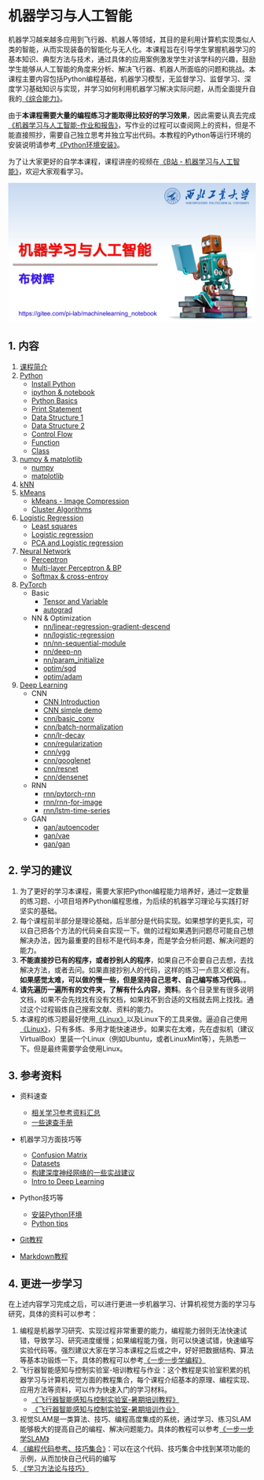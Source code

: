 # 机器学习与人工智能

机器学习越来越多应用到飞行器、机器人等领域，其目的是利用计算机实现类似人类的智能，从而实现装备的智能化与无人化。本课程旨在引导学生掌握机器学习的基本知识、典型方法与技术，通过具体的应用案例激发学生对该学科的兴趣，鼓励学生能够从人工智能的角度来分析、解决飞行器、机器人所面临的问题和挑战。本课程主要内容包括Python编程基础，机器学习模型，无监督学习、监督学习、深度学习基础知识与实现，并学习如何利用机器学习解决实际问题，从而全面提升自我的[《综合能力》](Targets.md)。

由于**本课程需要大量的编程练习才能取得比较好的学习效果**，因此需要认真去完成[《机器学习与人工智能-作业和报告》](https://gitee.com/pi-lab/machinelearning_homework)，写作业的过程可以查阅网上的资料，但是不能直接照抄，需要自己独立思考并独立写出代码。本教程的Python等运行环境的安装说明请参考[《Python环境安装》](references_tips/InstallPython.md)。

为了让大家更好的自学本课程，课程讲座的视频在[《B站 - 机器学习与人工智能》](https://www.bilibili.com/video/BV1oZ4y1N7ei/)，欢迎大家观看学习。



![Machine Learning Cover](images/machine_learning_1.jpg)


## 1. 内容
1. [课程简介](CourseIntroduction.pdf)
2. [Python](0_python/README.md)
   - [Install Python](references_tips/InstallPython.md)
   - [ipython & notebook](0_python/0-ipython_notebook.ipynb)
   - [Python Basics](0_python/1_Basics.ipynb)
   - [Print Statement](0_python/2_Print_Statement.ipynb)
   - [Data Structure 1](0_python/3_Data_Structure_1.ipynb)
   - [Data Structure 2](0_python/4_Data_Structure_2.ipynb)
   - [Control Flow](0_python/5_Control_Flow.ipynb)
   - [Function](0_python/6_Function.ipynb)
   - [Class](0_python/7_Class.ipynb)
3. [numpy & matplotlib](1_numpy_matplotlib_scipy_sympy/README.md)
   - [numpy](1_numpy_matplotlib_scipy_sympy/1-numpy_tutorial.ipynb)
   - [matplotlib](1_numpy_matplotlib_scipy_sympy/2-matplotlib_tutorial.ipynb)
4. [kNN](2_knn/knn_classification.ipynb)
5. [kMeans](3_kmeans/1-k-means.ipynb)
   - [kMeans - Image Compression](3_kmeans/2-kmeans-color-vq.ipynb)
   - [Cluster Algorithms](3_kmeans/3-ClusteringAlgorithms.ipynb)
6. [Logistic Regression](4_logistic_regression/)
   - [Least squares](4_logistic_regression/1-Least_squares.ipynb)
   - [Logistic regression](4_logistic_regression/2-Logistic_regression.ipynb)
   - [PCA and Logistic regression](4_logistic_regression/3-PCA_and_Logistic_Regression.ipynb)
7. [Neural Network](5_nn/)
   - [Perceptron](5_nn/1-Perceptron.ipynb)
   - [Multi-layer Perceptron & BP](5_nn/2-mlp_bp.ipynb)
   - [Softmax & cross-entroy](5_nn/3-softmax_ce.ipynb)
8. [PyTorch](6_pytorch/README.md)
   - Basic 
      - [Tensor and Variable](6_pytorch/0_basic/1-Tensor-and-Variable.ipynb)
      - [autograd](6_pytorch/0_basic/2-autograd.ipynb)
   - NN & Optimization
      - [nn/linear-regression-gradient-descend](6_pytorch/1_NN/1-linear-regression-gradient-descend.ipynb)
      - [nn/logistic-regression](6_pytorch/1_NN/2-logistic-regression.ipynb)
      - [nn/nn-sequential-module](6_pytorch/1_NN/3-nn-sequential-module.ipynb)
      - [nn/deep-nn](6_pytorch/1_NN/4-deep-nn.ipynb)
      - [nn/param_initialize](6_pytorch/1_NN/5-param_initialize.ipynb)
      - [optim/sgd](6_pytorch/1_NN/optimizer/6_1-sgd.ipynb)
      - [optim/adam](6_pytorch/1_NN/optimizer/6_6-adam.ipynb)
9. [Deep Learning](7_deep_learning/README.md)
   - CNN
      - [CNN Introduction](7_deep_learning/1_CNN/CNN_Introduction.pptx)
      - [CNN simple demo](demo_code/3_CNN_MNIST.py)
      - [cnn/basic_conv](7_deep_learning/1_CNN/1-basic_conv.ipynb)
      - [cnn/batch-normalization](7_deep_learning/1_CNN/2-batch-normalization.ipynb)
      - [cnn/lr-decay](7_deep_learning/2_CNN/1-lr-decay.ipynb)
      - [cnn/regularization](7_deep_learning/1_CNN/4-regularization.ipynb)
      - [cnn/vgg](7_deep_learning/1_CNN/6-vgg.ipynb)
      - [cnn/googlenet](7_deep_learning/1_CNN/7-googlenet.ipynb)
      - [cnn/resnet](7_deep_learning/1_CNN/8-resnet.ipynb)
      - [cnn/densenet](7_deep_learning/1_CNN/9-densenet.ipynb)
   - RNN
      - [rnn/pytorch-rnn](7_deep_learning/2_RNN/pytorch-rnn.ipynb)
      - [rnn/rnn-for-image](7_deep_learning/2_RNN/rnn-for-image.ipynb)
      - [rnn/lstm-time-series](7_deep_learning/2_RNN/time-series/lstm-time-series.ipynb)
   - GAN
      - [gan/autoencoder](7_deep_learning/3_GAN/autoencoder.ipynb)
      - [gan/vae](7_deep_learning/3_GAN/vae.ipynb)
      - [gan/gan](7_deep_learning/3_GAN/gan.ipynb)



## 2. 学习的建议
1. 为了更好的学习本课程，需要大家把Python编程能力培养好，通过一定数量的练习题、小项目培养Python编程思维，为后续的机器学习理论与实践打好坚实的基础。
2. 每个课程前半部分是理论基础，后半部分是代码实现。如果想学的更扎实，可以自己把各个方法的代码亲自实现一下。做的过程如果遇到问题尽可能自己想解决办法，因为最重要的目标不是代码本身，而是学会分析问题、解决问题的能力。
3. **不能直接抄已有的程序，或者抄别人的程序**，如果自己不会要自己去想，去找解决方法，或者去问。如果直接抄别人的代码，这样的练习一点意义都没有。**如果感觉太难，可以做的慢一些，但是坚持自己思考、自己编写练习代码**。。
4. **请先遍历一遍所有的文件夹，了解有什么内容，资料**。各个目录里有很多说明文档，如果不会先找找有没有文档，如果找不到合适的文档就去网上找找。通过这个过程锻炼自己搜索文献、资料的能力。
5. 本课程的练习题最好使用[《Linux》](https://gitee.com/pi-lab/learn_programming/blob/master/6_tools/linux)以及Linux下的工具来做。逼迫自己使用[《Linux》](https://gitee.com/pi-lab/learn_programming/blob/master/6_tools/linux)，只有多练、多用才能快速进步。如果实在太难，先在虚拟机（建议VirtualBox）里装一个Linux（例如Ubuntu，或者LinuxMint等），先熟悉一下。但是最终需要学会使用Linux。



## 3. 参考资料
* 资料速查
  * [相关学习参考资料汇总](References.md)
  * [一些速查手册](references_tips/cheatsheet)

* 机器学习方面技巧等
  * [Confusion Matrix](references_tips/confusion_matrix.ipynb)
  * [Datasets](references_tips/datasets.ipynb)
  * [构建深度神经网络的一些实战建议](references_tips/构建深度神经网络的一些实战建议.md)
  * [Intro to Deep Learning](references_tips/Intro_to_Deep_Learning.pdf)

* Python技巧等
  * [安装Python环境](references_tips/InstallPython.md)
  * [Python tips](references_tips/python)

* [Git教程](https://gitee.com/pi-lab/learn_programming/blob/master/6_tools/git/README.md)
* [Markdown教程](https://gitee.com/pi-lab/learn_programming/blob/master/6_tools/markdown/README.md)




## 4. 更进一步学习

在上述内容学习完成之后，可以进行更进一步机器学习、计算机视觉方面的学习与研究，具体的资料可以参考：
1. 编程是机器学习研究、实现过程非常重要的能力，编程能力弱则无法快速试错，导致学习、研究进度缓慢；如果编程能力强，则可以快速试错，快速编写实验代码等。强烈建议大家在学习本课程之后或之中，好好把数据结构、算法等基本功锻炼一下。具体的教程可以参考[《一步一步学编程》](https://gitee.com/pi-lab/learn_programming)
2. 飞行器智能感知与控制实验室-培训教程与作业：这个教程是实验室积累的机器学习与计算机视觉方面的教程集合，每个课程介绍基本的原理、编程实现、应用方法等资料，可以作为快速入门的学习材料。
    - [《飞行器智能感知与控制实验室-暑期培训教程》](https://gitee.com/pi-lab/SummerCamp)
    - [《飞行器智能感知与控制实验室-暑期培训作业》](https://gitee.com/pi-lab/SummerCampHomework)
3. 视觉SLAM是一类算法、技巧、编程高度集成的系统，通过学习、练习SLAM能够极大的提高自己的编程、解决问题能力。具体的教程可以参考[《一步一步学SLAM》](https://gitee.com/pi-lab/learn_slam)
3. [《编程代码参考、技巧集合》](https://gitee.com/pi-lab/code_cook)：可以在这个代码、技巧集合中找到某项功能的示例，从而加快自己代码的编写
5. [《学习方法论与技巧》](https://gitee.com/pi-lab/pilab_research_fields)
